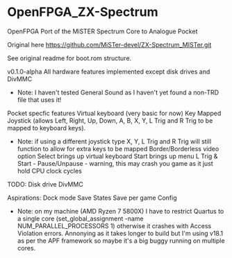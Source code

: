 # OpenFPGA_ZX-Spectrum
OpenFPGA Port of the MiSTER Spectrum Core to Analogue Pocket

Original here https://github.com/MiSTer-devel/ZX-Spectrum_MISTer.git

See original readme for boot.rom structure.

v0.1.0-alpha
All hardware features implemented except disk drives and DivMMC
- Note: I haven't tested General Sound as I haven't yet found a non-TRD file that uses it!

Pocket specfic features
Virtual keyboard (very basic for now)
Key Mapped Joystick (allows Left, Right, Up, Down, A, B, X, Y, L Trig and R Trig to be mapped to keyboard keys).
- Note: if using a different joystick type X, Y, L Trig and R Trig will still function to allow for extra keys to be mapped
Border/Borderless video option
Select brings up virtual keyboard
Start brings up menu
L Trig & Start - Pause/Unpause - warning, this may crash you game as it just hold CPU clock cycles

TODO:
Disk drive
DivMMC

Aspirations:
Dock mode
Save States
Save per game Config

- Note: on my machine (AMD Ryzen 7 5800X) I have to restrict Quartus to a single core (set_global_assignment -name NUM_PARALLEL_PROCESSORS 1) otherwise it crashes with Access Violation errors.  Annonying as it takes longer to build but I'm using v18.1 as per the APF framework so maybe it's a big buggy running on multiple cores.
